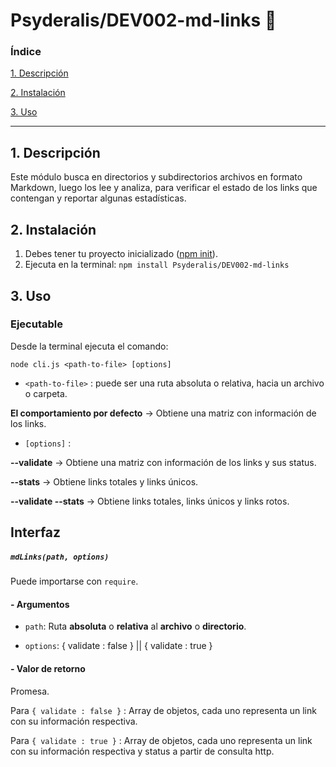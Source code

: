 # **Psyderalis/DEV002-md-links** 🔗

### Índice

 [1. Descripción](#1-descripción)

 [2. Instalación](#2-instalación)

 [3. Uso](#3-uso)

***

## **1. Descripción**
Este módulo busca en directorios y subdirectorios archivos en formato Markdown, luego los lee y analiza, para verificar el estado de los links que contengan y reportar algunas estadísticas. 

## **2. Instalación**

 1. Debes tener tu proyecto inicializado ([npm init]("https://docs.npmjs.com/cli/v9/commands/npm-init")).
 2. Ejecuta en la terminal:
 `npm install Psyderalis/DEV002-md-links`

## **3. Uso**

### **Ejecutable**
Desde la terminal ejecuta el comando:

`node cli.js <path-to-file> [options]`

- `<path-to-file>` : puede ser una ruta absoluta o relativa, hacia un archivo o carpeta.

**El comportamiento por defecto** -> Obtiene una matriz con información de los links.

- `[options]` : 

**--validate** -> Obtiene una matriz con información de los links y sus status.

**--stats** -> Obtiene links totales y links únicos.

**--validate --stats** -> Obtiene links totales, links únicos y links rotos.

## **Interfaz**

##### `mdLinks(path, options)`
Puede importarse con `require`.


#### - Argumentos
* `path`: Ruta **absoluta** o **relativa** al **archivo** o **directorio**.

* `options`: { validate : false } || { validate : true }

#### - Valor de retorno
Promesa.

Para `{ validate : false }` : Array de objetos, cada uno representa un link con su información respectiva.

Para `{ validate : true }` : Array de objetos, cada uno representa un link con su información respectiva y status a partir de consulta http.
